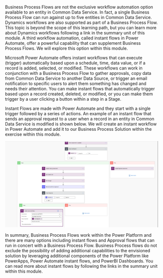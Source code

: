Business Process Flows are not the exclusive workflow automation option
available to an entity in Common Data Service. In fact, a single
Business Process Flow can run against up to five entities in Common Data
Service. Dynamics workflows are also supported as part of a Business
Process Flow. This topic is beyond the scope of this learning path, but
you can learn more about Dynamics workflows following a link in the
summary unit of this module. A third workflow automation, called
instant flows in Power Automate, offer a powerful capability that can
supplement Business Process Flows. We will explore this option within
this module.

Microsoft Power Automate offers instant workflows that can execute
(trigger) automatically based upon a schedule, time, data value, or if a
record is added, selected, or modified. These workflows can work in
conjunction with a Business Process Flow to gather approvals, copy data
from Common Data Service to another Data Source, or trigger an email
notification to specific users to alert them something has changed and
needs their attention. You can make instant flows that automatically
trigger based upon a record created, deleted, or modified, or you can
make them trigger by a user clicking a button within a step in a Stage.

Instant Flows are made with Power Automate and they start with a single
trigger followed by a series of actions. An example of an instant flow
that sends an approval request to a user when a record in an entity in
Common Data Service is modified is shown below. We will create an
instant workflow in Power Automate and add it to our Business Process
Solution within the exercise within this module.

![Complex Instant Flow](../media/4-complex-instant-flow.png)

In summary, Business Process Flows work within the Power
Platform and there are many options including instant
flows and Approval flows that can run in concert with a Business Process
Flow. Business Process flows do not exclude the possibility of adding
additional capabilities to the envisioned solution by leveraging
additional components of the Power Platform like PowerApps, Power
Automate instant flows, and PowerBI Dashboards. You can read more about
instant flows by following the links in the summary unit within this
module.
